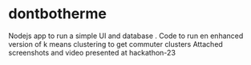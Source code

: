 # dontbotherme
Nodejs app to run a simple UI and database . Code to run en enhanced version of k means clustering to get commuter clusters
Attached screenshots and video presented at hackathon-23
